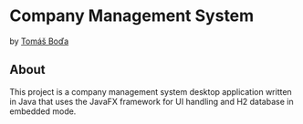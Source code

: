 # Company Management System
by [Tomáš Boďa](https://github.com/TomasBoda)

## About
This project is a company management system desktop application written in Java that uses the JavaFX framework for UI handling and H2 database in embedded mode.